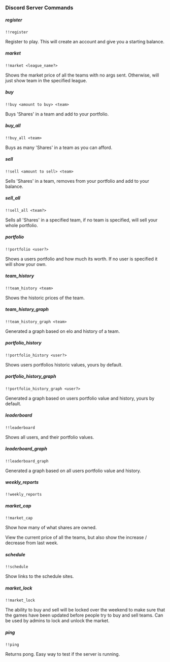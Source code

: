 ### Discord Server Commands

##### register
```
!!register
```
Register to play. This will create an account and give you a starting balance.

##### market
```
!!market <league_name?>
```
Shows the market price of all the teams with no args sent. Otherwise, will just show team in the specified league.

##### buy
```
!!buy <amount to buy> <team>
```
Buys 'Shares' in a team and add to your portfolio.

##### buy_all
```
!!buy_all <team>
```
Buys as many 'Shares' in a team as you can afford.

##### sell
```
!!sell <amount to sell> <team>
```
Sells 'Shares' in a team, removes from your portfolio and add to your balance.

##### sell_all
```
!!sell_all <team?>
```
Sells all 'Shares' in a specified team, if no team is specified, will sell your whole portfolio.

##### portfolio
```
!!portfolio <user?>
```
Shows a users portfolio and how much its worth. If no user is specified it will show your own.

##### team_history
```
!!team_history <team>
```
Shows the historic prices of the team.

##### team_history_graph
```
!!team_history_graph <team>
```
Generated a graph based on elo and history of a team.

##### portfolio_history
```
!!portfolio_history <user?>
```
Shows users portfolios historic values, yours by default.

##### portfolio_history_graph
```
!!portfolio_history_graph <user?>
```
Generated a graph based on users portfolio value and history, yours by default.

##### leaderboard
```
!!leaderboard
```
Shows all users, and their portfolio values.

##### leaderboard_graph
```
!!leaderboard_graph
```
Generated a graph based on all users portfolio value and history.

##### weekly_reports
```
!!weekly_reports
```

##### market_cap
```
!!market_cap
```

Show how many of what shares are owned.

View the current price of all the teams, but also show the increase / decrease from last week.

##### schedule
```
!!schedule
```
Show links to the schedule sites.

##### market_lock
```
!!market_lock
```
The ability to buy and sell will be locked over the weekend to make sure that the games have been updated before people try to buy and sell teams.
Can be used by admins to lock and unlock the market.

##### ping
```
!!ping
```
Returns pong. Easy way to test if the server is running.